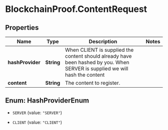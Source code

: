 # BlockchainProof.ContentRequest

## Properties
Name | Type | Description | Notes
------------ | ------------- | ------------- | -------------
**hashProvider** | **String** | When CLIENT is supplied the content should already have been hashed by you. When SERVER is supplied we will hash the content | 
**content** | **String** | The content to register. | 


<a name="HashProviderEnum"></a>
## Enum: HashProviderEnum


* `SERVER` (value: `"SERVER"`)

* `CLIENT` (value: `"CLIENT"`)




